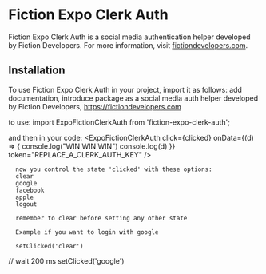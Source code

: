 # Fiction Expo Clerk Auth

Fiction Expo Clerk Auth is a social media authentication helper developed by Fiction Developers. For more information, visit [fictiondevelopers.com](https://fictiondevelopers.com).

## Installation

To use Fiction Expo Clerk Auth in your project, import it as follows:
add documentation, introduce package as a social media auth helper developed by Fiction Developers, https://fictiondevelopers.com 

to use: 
import ExpoFictionClerkAuth from 'fiction-expo-clerk-auth';


and then in your code:
<ExpoFictionClerkAuth 
         click={clicked} onData={(d) => {
          console.log("WIN WIN WIN")
          console.log(d)
        }}
        token="REPLACE_A_CLERK_AUTH_KEY"
      />


      now you control the state 'clicked' with these options:
      clear
      google
      facebook
      apple
      logout

      remember to clear before setting any other state

      Example if you want to login with google

      setClicked('clear')

// wait 200 ms
setClicked('google')
